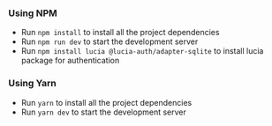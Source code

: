 ### Using NPM

- Run `npm install` to install all the project dependencies
- Run `npm run dev` to start the development server
- Run `npm install lucia @lucia-auth/adapter-sqlite` to install lucia package for authentication

### Using Yarn

- Run `yarn` to install all the project dependencies
- Run `yarn dev` to start the development server


